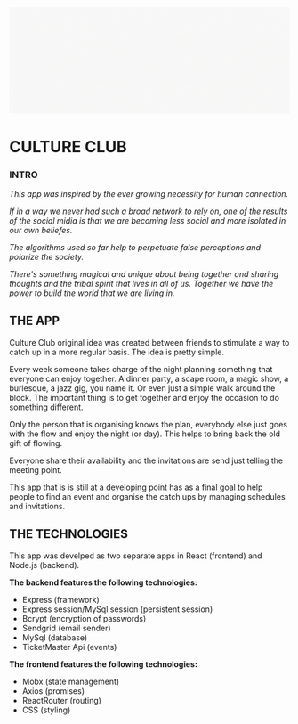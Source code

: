 ![Banner](/cc-banner.gif)

# CULTURE CLUB

### INTRO

_This app was inspired by the ever growing necessity for human connection._

_If in a way we never had such a broad network to rely on, one of the results of the social midia is that we are becoming less social and more isolated in our own beliefes._

_The algorithms used so far help to perpetuate false perceptions and polarize the society._

_There's something magical and unique about being together and sharing thoughts and the tribal spirit that lives in all of us. Together we have the power to build the world that we are living in._

## THE APP

Culture Club original idea was created between friends to stimulate a way to catch up in a more regular basis. The idea is pretty simple.

Every week someone takes charge of the night planning something that everyone can enjoy together. A dinner party, a scape room, a magic show, a burlesque, a jazz gig, you name it. Or even just a simple walk around the block. The important thing is to get together and enjoy the occasion to do something different.

Only the person that is organising knows the plan, everybody else just goes with the flow and enjoy the night (or day). This helps to bring back the old gift of flowing.

Everyone share their availability and the invitations are send just telling the meeting point.

This app that is is still at a developing point has as a final goal to help people to find an event and organise the catch ups by managing schedules and invitations.

## THE TECHNOLOGIES

This app was develped as two separate apps in React (frontend) and Node.js (backend).

**The backend features the following technologies:**

- Express (framework)
- Express session/MySql session (persistent session)
- Bcrypt (encryption of passwords)
- Sendgrid (email sender)
- MySql (database)
- TicketMaster Api (events)

**The frontend features the following technologies:**

- Mobx (state management)
- Axios (promises)
- ReactRouter (routing)
- CSS (styling)
